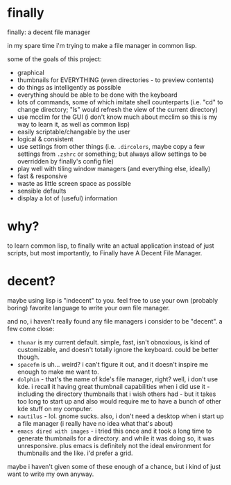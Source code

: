 finally
=======

finally: a decent file manager

in my spare time i'm trying to make a file manager in common lisp.

some of the goals of this project:

* graphical
* thumbnails for EVERYTHING (even directories - to preview contents)
* do things as intelligently as possible
* everything should be able to be done with the keyboard
* lots of commands, some of which imitate shell counterparts (i.e. "cd" to change directory; "ls" would refresh the view of the current directory)
* use mcclim for the GUI (i don't know much about mcclim so this is my way to learn it, as well as common lisp)
* easily scriptable/changable by the user
* logical & consistent
* use settings from other things (i.e. `.dircolors`, maybe copy a few settings from `.zshrc` or something; but always allow settings to be overridden by finally's config file)
* play well with tiling window managers (and everything else, ideally)
* fast & responsive
* waste as little screen space as possible
* sensible defaults
* display a lot of (useful) information

why?
====

to learn common lisp, to finally write an actual application instead of just scripts, but most importantly, to Finally have A Decent File Manager.

decent?
=======

maybe using lisp is "indecent" to you. feel free to use your own (probably boring) favorite language to write your own file manager.

and no, i haven't really found any file managers i consider to be "decent". a few come close:

* `thunar` is my current default. simple, fast, isn't obnoxious, is kind of customizable, and doesn't totally ignore the keyboard. could be better though.
* `spacefm` is uh... weird? i can't figure it out, and it doesn't inspire me enough to make me want to.
* `dolphin` - that's the name of kde's file manager, right? well, i don't use kde. i recall it having great thumbnail capabilities when i did use it - including the directory thumbnails that i wish others had - but it takes too long to start up and also would require me to have a bunch of other kde stuff on my computer.
* `nautilus` - lol. gnome sucks. also, i don't need a desktop when i start up a file manager (i really have no idea what that's about)
* `emacs dired with images` - i tried this once and it took a long time to generate thumbnails for a directory. and while it was doing so, it was unresponsive. plus emacs is definitely not the ideal environment for thumbnails and the like. i'd prefer a grid.

maybe i haven't given some of these enough of a chance, but i kind of just want to write my own anyway.

